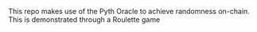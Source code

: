 This repo makes use of the Pyth Oracle to achieve randomness on-chain. This is  demonstrated through a Roulette game 
